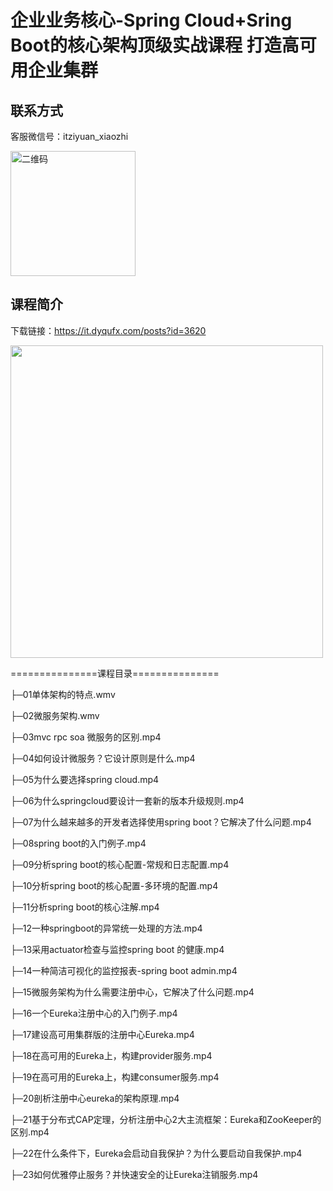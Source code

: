 # 企业业务核心-Spring Cloud+Sring Boot的核心架构顶级实战课程 打造高可用企业集群

## 联系方式

客服微信号：itziyuan_xiaozhi

<img src="https://ziyuanyun.oss-cn-guangzhou.aliyuncs.com/common/20240614073449/666b82192834a.jpg" width="200" height="200" alt="二维码">

## 课程简介

下载链接：https://it.dyqufx.com/posts?id=3620

<img src="https://ziyuanyun.oss-cn-guangzhou.aliyuncs.com/yun/20240515185239/664493f75e9fb.jpg" width="500" alt="">

  

 ===============课程目录===============

 ├─01单体架构的特点.wmv

 ├─02微服务架构.wmv

 ├─03mvc rpc soa 微服务的区别.mp4

 ├─04如何设计微服务？它设计原则是什么.mp4

 ├─05为什么要选择spring cloud.mp4

 ├─06为什么springcloud要设计一套新的版本升级规则.mp4

 ├─07为什么越来越多的开发者选择使用spring boot？它解决了什么问题.mp4

 ├─08spring boot的入门例子.mp4

 ├─09分析spring boot的核心配置-常规和日志配置.mp4

 ├─10分析spring boot的核心配置-多环境的配置.mp4

 ├─11分析spring boot的核心注解.mp4

 ├─12一种springboot的异常统一处理的方法.mp4

 ├─13采用actuator检查与监控spring boot 的健康.mp4

 ├─14一种简洁可视化的监控报表-spring boot admin.mp4

 ├─15微服务架构为什么需要注册中心，它解决了什么问题.mp4

 ├─16一个Eureka注册中心的入门例子.mp4

 ├─17建设高可用集群版的注册中心Eureka.mp4

 ├─18在高可用的Eureka上，构建provider服务.mp4

 ├─19在高可用的Eureka上，构建consumer服务.mp4

 ├─20剖析注册中心eureka的架构原理.mp4

 ├─21基于分布式CAP定理，分析注册中心2大主流框架：Eureka和ZooKeeper的区别.mp4

 ├─22在什么条件下，Eureka会启动自我保护？为什么要启动自我保护.mp4

 ├─23如何优雅停止服务？并快速安全的让Eureka注销服务.mp4

  